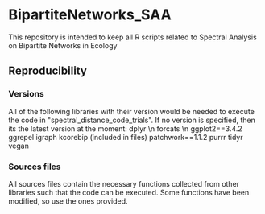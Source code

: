 # BipartiteNetworks_SAA
This repository is intended to keep all R scripts related to Spectral Analysis on Bipartite Networks in Ecology

## Reproducibility
### Versions
All of the following libraries with their version would be needed to execute the code in "spectral_distance_code_trials". If no version is specified, then its the latest version at the moment:
dplyr \n
forcats \n
ggplot2==3.4.2
ggrepel
igraph
kcorebip (included in files)
patchwork==1.1.2
purrr
tidyr
vegan
### Sources files
All sources files contain the necessary functions collected from other libraries such that the code can be executed. Some functions have been modified, so use the ones provided.


